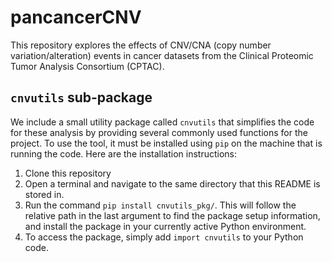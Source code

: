 # pancancerCNV

This repository explores the effects of CNV/CNA (copy number variation/alteration) events in cancer datasets from the Clinical Proteomic Tumor Analysis Consortium (CPTAC).

## `cnvutils` sub-package

We include a small utility package called `cnvutils` that simplifies the code for these analysis by providing several commonly used functions for the project. To use the tool, it must be installed using `pip` on the machine that is running the code. Here are the installation instructions:

1. Clone this repository
2. Open a terminal and navigate to the same directory that this README is stored in.
3. Run the command `pip install cnvutils_pkg/`. This will follow the relative path in the last argument to find the package setup information, and install the package in your currently active Python environment.
4. To access the package, simply add `import cnvutils` to your Python code.
